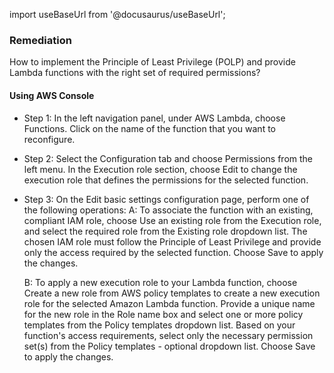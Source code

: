import useBaseUrl from '@docusaurus/useBaseUrl';

### Remediation
How to implement the Principle of Least Privilege (POLP) and provide Lambda functions with the right set of required permissions?
#### Using AWS Console

- Step 1: In the left navigation panel, under AWS Lambda, choose Functions. Click on the name of the function that you want to reconfigure.

- Step 2: Select the Configuration tab and choose Permissions from the left menu. In the Execution role section, choose Edit to change the execution role that defines the permissions for the selected function.

- Step 3: On the Edit basic settings configuration page, perform one of the following operations:
	A: To associate the function with an existing, compliant IAM role, choose Use an existing role from the Execution role, and select the required role from the Existing role dropdown list. The chosen IAM role must follow the Principle of Least Privilege and provide only the access required by the selected function. Choose Save to apply the changes.
	
    B: To apply a new execution role to your Lambda function, choose Create a new role from AWS policy templates to create a new execution role for the selected Amazon Lambda function. Provide a unique name for the new role in the Role name box and select one or more policy templates from the Policy templates dropdown list. Based on your function's access requirements, select only the necessary permission set(s) from the Policy templates  - optional dropdown list. Choose Save to apply the changes.